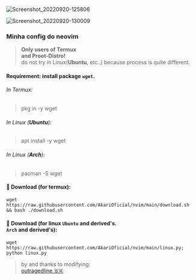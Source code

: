 ![Screenshot_20220920-125806](https://user-images.githubusercontent.com/58480908/191308048-12ca1658-5185-4c47-8298-95accc888706.png)

![Screenshot_20220920-130009](https://user-images.githubusercontent.com/58480908/191308172-69a9e8b0-f435-45a9-8383-f266f7812226.png)

### Minha config do neovim 



> **Only users of Termux <br> and Proot-Distro!** <br> do not try in Linux(__Ubuntu__, etc..) because process is quite different.

#### Requirement: install package ```wget```.

###### In Termux:
>   pkg in -y wget<br>
###### In Linux (**Ubuntu**):
>   apt install -y wget 
###### In Linux (**Arch**):
>   pacman -S wget

#### 🥥 Download (for termux):
    wget https://raw.githubusercontent.com/AkariOficial/nvim/main/download.sh && bash ./download.sh
#### 🦠 Download (for linux ```Ubuntu``` and derived's.</br>```Arch``` and derived's):
    wget https://raw.githubusercontent.com/AkariOficial/nvim/main/linux.py; python linux.py

> by and thanks to modifying:<br>[outragedline 🇧🇷](https://github.com/outragedline/neovim-termux)
